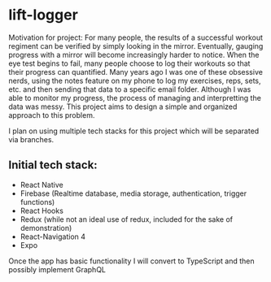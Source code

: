 # lift-logger

Motivation for project: 
For many people, the results of a successful workout regiment can be verified by simply looking in the mirror. Eventually, gauging progress with a mirror will become increasingly harder to notice. When the eye test begins to fail, many people choose to log their workouts so that their progress can quantified. Many years ago I was one of these obsessive nerds, using the notes feature on my phone to log my exercises, reps, sets, etc. and then sending that data to a specific email folder. Although I was able to monitor my progress, the process of managing and interpretting the data was messy. This project aims to design a simple and organized approach to this problem. 

I plan on using multiple tech stacks for this project which will be separated via branches.

## Initial tech stack:

- React Native
- Firebase (Realtime database, media storage, authentication, trigger functions)
- React Hooks
- Redux (while not an ideal use of redux, included for the sake of demonstration)
- React-Navigation 4
- Expo

Once the app has basic functionality I will convert to TypeScript and then possibly implement GraphQL

